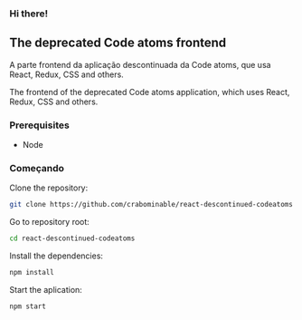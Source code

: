 ### Hi there!

## The deprecated Code atoms frontend

A parte frontend da aplicação descontinuada da Code atoms, que usa React, Redux, CSS and others.

The frontend of the deprecated Code atoms application, which uses React, Redux, CSS and others.

### Prerequisites

- Node

### Começando

Clone the repository:

```bash
git clone https://github.com/crabominable/react-descontinued-codeatoms
```

Go to repository root:

```bash
cd react-descontinued-codeatoms
```

Install the dependencies:

```bash
npm install
```

Start the aplication:

```bash
npm start
```
